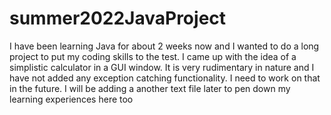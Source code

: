 # summer2022JavaProject
I have been learning Java for about 2 weeks now and I wanted to do a long project to put my coding skills to the test. I came up with the idea of a simplistic calculator in a GUI window. It is very rudimentary in nature and I have not added any exception catching functionality. I need to work on that in the future. I will be adding a another text file later to pen down my learning experiences here too
